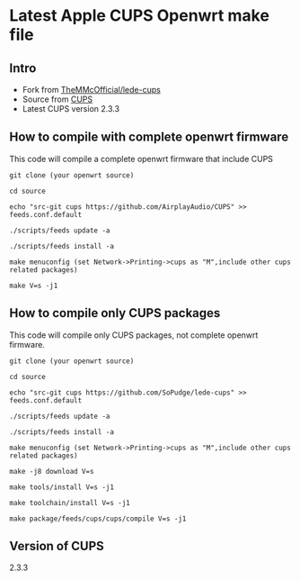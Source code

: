 # Latest Apple CUPS Openwrt make file

## Intro
- Fork from [TheMMcOfficial/lede-cups](https://github.com/TheMMcOfficial/lede-cups)
- Source from [CUPS](https://github.com/apple/cups)
- Latest CUPS version 2.3.3

## How to compile with complete openwrt firmware

This code will compile a complete openwrt firmware that include CUPS
```
git clone (your openwrt source)

cd source

echo "src-git cups https://github.com/AirplayAudio/CUPS" >> feeds.conf.default

./scripts/feeds update -a

./scripts/feeds install -a

make menuconfig (set Network->Printing->cups as "M",include other cups related packages)

make V=s -j1
```

## How to compile only CUPS packages

This code will compile only CUPS packages, not complete openwrt firmware.
```
git clone (your openwrt source)

cd source

echo "src-git cups https://github.com/SoPudge/lede-cups" >> feeds.conf.default

./scripts/feeds update -a

./scripts/feeds install -a

make menuconfig (set Network->Printing->cups as "M",include other cups related packages)

make -j8 download V=s

make tools/install V=s -j1

make toolchain/install V=s -j1

make package/feeds/cups/cups/compile V=s -j1
```

## Version of CUPS
2.3.3
